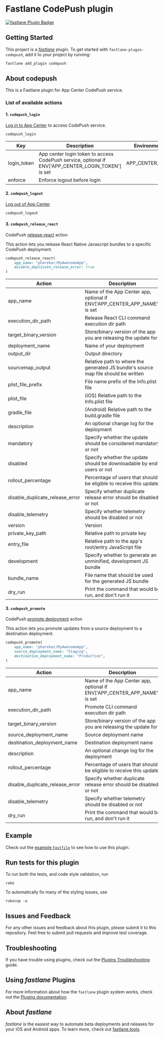# Fastlane CodePush plugin

[![fastlane Plugin Badge](https://rawcdn.githack.com/fastlane/fastlane/master/fastlane/assets/plugin-badge.svg)](https://rubygems.org/gems/fastlane-plugin-codepush)

## Getting Started

This project is a [_fastlane_](https://github.com/fastlane/fastlane) plugin. To get started with `fastlane-plugin-codepush`, add it to your project by running:

```bash
fastlane add_plugin codepush
```

## About codepush

This is a Fastlane plugin for App Center CodePush service.

### List of available actions

#### 1. `codepush_login`

[Log in to App Center](https://docs.microsoft.com/en-us/appcenter/distribution/codepush/cli#account-management) to access CodePush service.

```ruby
codepush_login
```

| Key         | Description                                                                                         | Environment Variable   | Default |
| ----------- | --------------------------------------------------------------------------------------------------- | ---------------------- | ------- |
| login_token | App center login token to access CodePush service, optional if ENV['APP_CENTER_LOGIN_TOKEN'] is set | APP_CENTER_LOGIN_TOKEN |         |
| enforce     | Enforce logout before login                                                                         |                        | false   |

#### 2. `codepush_logout`

[Log out of App Center](https://docs.microsoft.com/en-us/appcenter/distribution/codepush/cli#account-management)

```ruby
codepush_logout
```

#### 3. `codepush_release_react`

CodePush [release-react](https://docs.microsoft.com/en-us/appcenter/distribution/codepush/cli#releasing-updates-react-native) action

This action lets you release React Native Javascript bundles to a specific CodePush deployment.

```ruby
codepush_release_react(
    app_name: "pharekar/MyAwesomeApp",
    disable_duplicate_release_error: true
)
```

| Action                          | Description                                                                        | Environment Variable | Default |
| ------------------------------- | ---------------------------------------------------------------------------------- | -------------------- | ------- |
| app_name                        | Name of the App Center app, optional if ENV['APP_CENTER_APP_NAME'] is set          | APP_CENTER_APP_NAME  |         |
| execution_dir_path              | Release React CLI command execution dir path                                       |                      | ./      |
| target_binary_version           | Store/binary version of the app you are releasing the update for                   |                      | "\*"    |
| deployment_name                 | Name of your deployment                                                            |                      | Staging |
| output_dir                      | Output directory                                                                   |                      |         |
| sourcemap_output                | Relative path to where the generated JS bundle's source map file should be written |                      |         |
| plist_file_prefix               | File name prefix of the Info.plist file                                            |                      |         |
| plist_file                      | (iOS) Relative path to the Info.plist file                                         |                      |         |
| gradle_file                     | (Android) Relative path to the build.gradle file                                   |                      |         |
| description                     | An optional change log for the deployment                                          |                      |         |
| mandatory                       | Specify whether the update should be considered mandatory or not                   |                      | false   |
| disabled                        | Specify whether the update should be downloadable by end users or not              |                      | false   |
| rollout_percentage              | Percentage of users that should be eligible to receive this update                 |                      |         |
| disable_duplicate_release_error | Specify whether duplicate release error should be disabled or not                  |                      | false   |
| disable_telemetry               | Specify whether telemetry should be disabled or not                                |                      | false   |
| version                         | Version                                                                            |                      |         |
| private_key_path                | Relative path to private key                                                       |                      |         |
| entry_file                      | Relative path to the app's root/entry JavaScript file                              |                      |         |
| development                     | Specify whether to generate an unminified, development JS bundle                   |                      |         |
| bundle_name                     | File name that should be used for the generated JS bundle                          |                      |         |
| dry_run                         | Print the command that would be run, and don't run it                              |                      | false   |

#### 3. `codepush_promote`

CodePush [promote deployment](https://docs.microsoft.com/en-us/appcenter/distribution/codepush/cli#promoting-updates) action

This action lets you promote updates from a source deployment to a destination deployment.

```ruby
codepush_promote(
    app_name: "pharekar/MyAwesomeApp",
    source_deployment_name: "Staging",
    destination_deployment_name: "Production",
)
```

| Action                          | Description                                                               | Environment Variable | Default |
| ------------------------------- | ------------------------------------------------------------------------- | -------------------- | ------- |
| app_name                        | Name of the App Center app, optional if ENV['APP_CENTER_APP_NAME'] is set | APP_CENTER_APP_NAME  |         |
| execution_dir_path              | Promote CLI command execution dir path                                    |                      | ./      |
| target_binary_version           | Store/binary version of the app you are releasing the update for          |                      | "\*"    |
| source_deployment_name          | Source deployment name                                                    |                      |         |
| destination_deployment_name     | Destination deployment name                                               |                      |         |
| description                     | An optional change log for the deployment                                 |                      |         |
| rollout_percentage              | Percentage of users that should be eligible to receive this update        |                      |         |
| disable_duplicate_release_error | Specify whether duplicate release error should be disabled or not         |                      | false   |
| disable_telemetry               | Specify whether telemetry should be disabled or not                       |                      | false   |
| dry_run                         | Print the command that would be run, and don't run it                     |                      | false   |

## Example

Check out the [example `Fastfile`](examples/ReactNative/fastlane/Fastfile) to see how to use this plugin.

## Run tests for this plugin

To run both the tests, and code style validation, run

```
rake
```

To automatically fix many of the styling issues, use

```
rubocop -a
```

## Issues and Feedback

For any other issues and feedback about this plugin, please submit it to this repository. Feel free to submit pull requests and improve test coverage.

## Troubleshooting

If you have trouble using plugins, check out the [Plugins Troubleshooting](https://docs.fastlane.tools/plugins/plugins-troubleshooting/) guide.

## Using _fastlane_ Plugins

For more information about how the `fastlane` plugin system works, check out the [Plugins documentation](https://docs.fastlane.tools/plugins/create-plugin/).

## About _fastlane_

_fastlane_ is the easiest way to automate beta deployments and releases for your iOS and Android apps. To learn more, check out [fastlane.tools](https://fastlane.tools).
